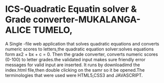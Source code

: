 # ICS-Quadratic Equatin solver & Grade converter-MUKALANGA-ALICE TUMELO,
A Single -file web application that solves quadratic equations and converts numeric scores to letters,the quadratic equation solver:solves  equations form ax2 + bx + c = 0. Then the grade converter, converts numeric scores (0-100) to letter grades.the validated input makes sure friendly error messages for valid input are inserted.
It runs by downloadimd the index.html file,then double clicking on the samr so it be opened.The terminologies that were used were HTML5,CSS3 and JAVASCRIPT.

